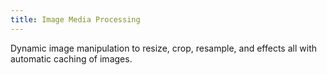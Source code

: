 ```yaml
---
title: Image Media Processing
---
```


Dynamic image manipulation to resize, crop, resample, and effects all with automatic caching of images.
